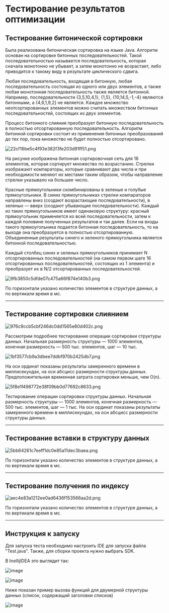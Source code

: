# Тестирование результатов оптимизации

## Тестирование битонической сортировки

Была реализована битоническая сортировка на языке Java. Алгоритм основан на сортировке битонных последовательностей. Такой последовательностью называется последовательность, которая сначала
монотонно не убывает, а затем монотонно не возрастает, либо приводится к такому виду в результате циклического cдвига.

Любая последовательность, входящая в битонную, любая последовательность состоящая из одного или двух элементов, а также любая монотонная последовательность также является битонной. Например, последовательности {3,5,10,4,1}, {1,5}, {10,14,5,-1,-4} являются битонными, а {4,6,1,9,2} не является. Каждое множество неотсортированных элементов можно считать множеством битонных последовательностей, состоящих из двух элементов.

Процесс битонного слияния преобразует битонную последовательность
в полностью отсортированную последовательность. Алгоритм битонной
сортировки состоит из применения битонных преобразований до тех пор,
пока множество не будет полностью отсортировано.

![22cf16be5c4f93e382f3fe203d91ff51.png](file:///home/roman/snap/joplin-desktop/35/.config/joplin-desktop/resources/10989c4becaa461ab5b988b4e49e7228.png)

На рисунке изображена битонная сортировочная сеть для 16 элементов, которая сортирует множество по возрастанию. Стрелки изображают компараторы, которые сравнивают два числа и при необходимости меняют их местами таким образом, чтобы направление стрелки указывало на большее число.

Красные прямоугольники скомбинированы в зеленые и голубые прямоугольники. В синих прямоугольниках стрелки компараторов направлены вниз (создают возрастающие последовательности), в зеленых — вверх (создают убывающие последовательности). Каждый из таких прямоугольников имеет одинаковую структуру: красный прямоугольник применяется ко всей последовательности, затем к каждой половине полученных результатов и так далее. Если на входы такого прямоугольника подается битонная последовательность, то на выходе она преобразуется в полностью отсортированную. Объединенные результаты синего и зеленого прямоугольника является битонной последовательностью.

Каждый столбец синих и зеленых прямоугольников принимает N отсортированных последовательностей (на самом первом шаге 16 отсортированных последовательностей, состоящих из 1 элемента) и преобразует их в N/2 отсортированных последовательностей.

![9fb3850c5dfde07c475a66f874e140b3.png](file:///home/roman/snap/joplin-desktop/35/.config/joplin-desktop/resources/38170548b93f480ab6ddb9ef5a4dc2a2.png)

По горизонтали указано количество элементов в структуре данных, а по вертикали время в мс.

* * *

## Тестирование сортировки слиянием

![976c9ccb5cbf246dc0dd1565e80d402c.png](file:///home/roman/snap/joplin-desktop/35/.config/joplin-desktop/resources/a9f45b0df3944f9f84b32fc1922643f2.png)

Рассмотрим подробнее тестирование операции сортировки структуры данных. Начальная размерность структуры — 1000 элементов, конечная размерность — 500 тыс. элементов, шаг — 10 тыс.

![1bf3577cb9a3dbee7ddbf970b2425db7.png](file:///home/roman/snap/joplin-desktop/35/.config/joplin-desktop/resources/2177cd87e536477eb7cc4f561cfc6aaa.png)

На оси ординат показаны результаты замеренного времени в миллисекундах, на оси абсцисс размерности структуры данных. Предположительная временная затрата сортировки меньше, чем O(n).

![5f8e1f498772e38f09bb0d77692c8633.png](file:///home/roman/snap/joplin-desktop/35/.config/joplin-desktop/resources/da89f6c5fedf4190b75167ecc8cf801a.png)

Тестирование операции сортировки структуры данных. Начальная размерность структуры — 1000 элементов, конечная размерность — 500 тыс. элементов, шаг — 1 тыс. На оси ординат показаны результаты замеренного времени в миллисекундах, на оси абсцисс размерности структуры данных.

* * *

## Тестирование вставки в структуру данных

![5bb64261c7eeff1dc0e85a11dec3baea.png](file:///home/roman/snap/joplin-desktop/35/.config/joplin-desktop/resources/205ee901bef3488aabd736fc17072181.png)

По горизонтали указано количество элементов в структуре данных, а по вертикали время в мс.

* * *

## Тестирование получения по индексу

![aec4e83a1212ee0ad6436f153566aa2d.png](file:///home/roman/snap/joplin-desktop/35/.config/joplin-desktop/resources/321a7a5cf99b48b580dc15032916958b.png)

По горизонтали указано количество элементов в структуре данных, а по вертикали время в мс.

* * *

## Инструкция к запуску

Для запуска теста необходимо настроить IDE для запуска файла "Test.java".
Также, для сборки проекта нужно выбрать SDK.

В InellijIDEA это выглядит так:

![image](https://user-images.githubusercontent.com/72248636/197327885-d2987261-222f-475c-b744-f8205e674d3d.png)

![image](https://user-images.githubusercontent.com/72248636/197327903-40472c9a-7f7f-44e0-b6c2-6adab967bcc2.png)

Ниже показан пример вызова функций для двумерной структуры данных (список, содержащий заголовки списков)

![image](https://user-images.githubusercontent.com/72248636/197327801-3143485f-e5ef-4260-9e1f-b16e614f9316.png)
